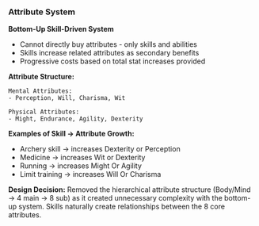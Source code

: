 ### Attribute System

**Bottom-Up Skill-Driven System**
- Cannot directly buy attributes - only skills and abilities
- Skills increase related attributes as secondary benefits
- Progressive costs based on total stat increases provided

**Attribute Structure:**
```
Mental Attributes:
- Perception, Will, Charisma, Wit

Physical Attributes:
- Might, Endurance, Agility, Dexterity
```

**Examples of Skill → Attribute Growth:**
- Archery skill → increases Dexterity or Perception
- Medicine → increases Wit or Dexterity  
- Running → increases Might Or Agility
- Limit training → increases Will Or Charisma



**Design Decision:** Removed the hierarchical attribute structure (Body/Mind → 4 main → 8 sub) as it created unnecessary complexity with the bottom-up system. Skills naturally create relationships between the 8 core attributes.

